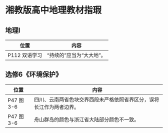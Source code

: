 # 湘教版高中地理教材指瑕

## 地理I

|位置|内容|
|-|-|
|P112 双语学习|“持续的”应当为“大大地”。|

## 选修6《环境保护》

|位置|内容|
|-|-|
|P47 图3-6|四川、云南两省色块交界西段未严格依照省界区分，误将长江作为两者边界。|
|P47 图3-6|舟山群岛的颜色与浙江省大陆部分颜色不一致。|
